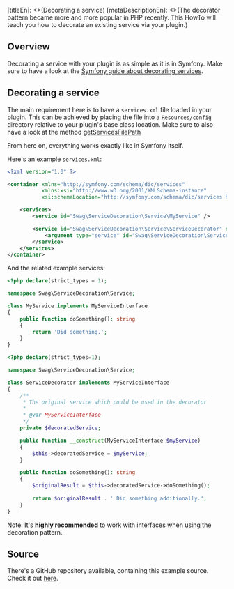 [titleEn]: <>(Decorating a service)
[metaDescriptionEn]: <>(The decorator pattern became more and more popular in PHP recently. This HowTo will teach you how to decorate an existing service via your plugin.)

## Overview

Decorating a service with your plugin is as simple as it is in Symfony.
Make sure to have a look at the [Symfony guide about decorating services](https://symfony.com/doc/current/service_container/service_decoration.html).

## Decorating a service

The main requirement here is to have a `services.xml` file loaded in your plugin.
This can be achieved by placing the file into a `Resources/config` directory relative to your plugin's base class location.
Make sure to also have a look at the method [getServicesFilePath](./../2-internals/4-plugins/020-plugin-base-class.md#getServicesFilePath)

From here on, everything works exactly like in Symfony itself.

Here's an example `services.xml`:

```xml
<?xml version="1.0" ?>

<container xmlns="http://symfony.com/schema/dic/services"
           xmlns:xsi="http://www.w3.org/2001/XMLSchema-instance"
           xsi:schemaLocation="http://symfony.com/schema/dic/services http://symfony.com/schema/dic/services/services-1.0.xsd">

    <services>
        <service id="Swag\ServiceDecoration\Service\MyService" />

        <service id="Swag\ServiceDecoration\Service\ServiceDecorator" decorates="Swag\ServiceDecoration\Service\MyService">
            <argument type="service" id="Swag\ServiceDecoration\Service\ServiceDecorator.inner" />
        </service>
    </services>
</container>
```

And the related example services:
```php
<?php declare(strict_types = 1);

namespace Swag\ServiceDecoration\Service;

class MyService implements MyServiceInterface
{
    public function doSomething(): string
    {
        return 'Did something.';
    }
}
```

```php
<?php declare(strict_types=1);

namespace Swag\ServiceDecoration\Service;

class ServiceDecorator implements MyServiceInterface
{
    /**
     * The original service which could be used in the decorator
     *
     * @var MyServiceInterface
     */
    private $decoratedService;

    public function __construct(MyServiceInterface $myService)
    {
        $this->decoratedService = $myService;
    }

    public function doSomething(): string
    {
        $originalResult = $this->decoratedService->doSomething();
        
        return $originalResult . ' Did something additionally.';
    }
}
```

Note: It's **highly recommended** to work with interfaces when using the decoration pattern.

## Source

There's a GitHub repository available, containing this example source.
Check it out [here](https://github.com/shopware/swag-docs-service-decoration).
